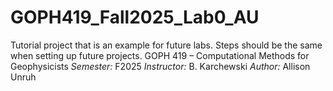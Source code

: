 # GOPH419_Fall2025_Lab0_AU
Tutorial project that is an example for future labs. Steps should be the same when setting up future projects. 
GOPH 419 – Computational Methods for Geophysicists
*Semester:* F2025
*Instructor:* B. Karchewski
*Author:* Allison Unruh

